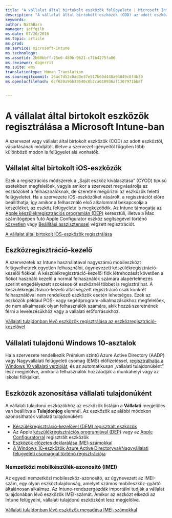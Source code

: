 ```yaml
---
title: "A vállalat által birtokolt eszközök felügyelete | Microsoft Intune"
description: "A vállalat által birtokolt eszközök (COD) az adott eszköztől, a vásárlásának módjától, illetve a szervezet igényeitől függően több különböző módon is felügyelet alá vonhatók."
keywords: 
author: NathBarn
manager: jeffgilb
ms.date: 07/20/2016
ms.topic: article
ms.prod: 
ms.service: microsoft-intune
ms.technology: 
ms.assetid: 2b60bbff-25e6-489b-9621-c71b4275fa06
ms.reviewer: dagerrit
ms.suite: ems
translationtype: Human Translation
ms.sourcegitcommit: 26ac7d52c0ad3e37e517b60d448a94849c0f4b30
ms.openlocfilehash: 6cf620a96b39540c8b7ca618936af1367971bb8f


---
```


# A vállalat által birtokolt eszközök regisztrálása a Microsoft Intune-ban
A szervezet vagy vállalat által birtokolt eszközök (COD) az adott eszköztől, vásárlásának módjától, illetve a szervezet igényeitől függően több különböző módon is felügyelet alá vonhatók.

## Vállalat által birtokolt iOS-eszközök
Ezek a regisztrációs módszerek a „Saját eszköz kiválasztása” (CYOD) típusú esetekben megfelelőek, vagyis amikor a szervezet megvásárolja az eszközöket a felhasználóknak, de szeretné megőrizni az eszközök feletti felügyeletet. Ha a szervezete iOS-eszközöket vásárolt, a regisztrációt előre beállíthatja, így amikor a felhasználó első alkalommal bekapcsolja a készüléket, az eszköz felügyelete is megkezdődik. Az Intune támogatja az [Apple készülékregisztrációs programján (DEP)](ios-device-enrollment-program-in-microsoft-intune.md) keresztüli, illetve a Mac számítógépen futó Apple Configurator eszköz segítségével történő [közvetlen](ios-direct-enrollment-in-microsoft-intune.md) vagy [Beállítási asszisztenssel](ios-setup-assistant-enrollment-in-microsoft-intune.md) végzett regisztrációt.

[A vállalat által birtokolt iOS-eszközök regisztrálása](enroll-corporate-owned-ios-devices-in-microsoft-intune.md)

## Eszközregisztráció-kezelő
A szervezetek az Intune használatával nagyszámú mobileszközt felügyelhetnek egyetlen felhasználói, úgynevezett készülékregisztráció-kezelői fiókkal. A készülékregisztráció-kezelői fiók létrehozását követően a fiókot használó kezelő a normál felhasználók számára alapértelmezés szerint engedélyezett szokásos öt eszköznél többet is regisztrálhat. A készülékregisztráció-kezelő által végzett regisztráció csak konkrét felhasználóval nem rendelkező eszközök esetén lehetséges. Ezek az eszközök például POS- vagy segédprogram-alkalmazásokhoz megfelelőek, de nem alkalmasak olyan felhasználók számára, akik hozzá szeretnének férni a levelezésükhöz vagy a vállalati erőforrásokhoz.

[Vállalati tulajdonban lévő eszközök regisztrálása az eszközregisztráció-kezelővel](enroll-corporate-owned-devices-with-the-device-enrollment-manager-in-microsoft-intune.md)

## Vállalati tulajdonú Windows 10-asztalok

Ha a szervezete rendelkezik Prémium szintű Azure Active Directory (AADP) vagy Nagyvállalati felügyeleti csomag (EMS) előfizetéssel, [regisztrálhatja a Windows 10 vállalati verzióját](https://docs.microsoft.com/active-directory/active-directory-azureadjoin-windows10-devices-overview), és az automatikusan „vállalati tulajdonúként” lesz megjelölve, amikor a felhasználók hozzáadják a munkahelyi vagy az iskolai fiókjaikat.

## Eszközök azonosítása vállalati tulajdonúként

A vállalati tulajdonú eszközökhöz az eszközök listáján a **Vállalati** megjelölés van beállítva a **Tulajdonjog** elemnél. Az eszközök az alábbi módokon azonosíthatók vállalati tulajdonúként:

 - [Készülékregisztráció-kezelővel (DEM) regisztrált eszközök](enroll-corporate-owned-devices-with-the-device-enrollment-manager-in-microsoft-intune.md)
 - Az Apple [készülékregisztrációs programjával (DEP)](ios-device-enrollment-program-in-microsoft-intune.md) vagy az [Apple Configuratorral](ios-setup-assistant-enrollment-in-microsoft-intune.md) regisztrált eszközök
 - [Eszközök előzetes deklarálása IMEI-számokkal](specify-corporate-owned-devices-with-international-mobile-equipment-identity-imei-numbers.md)
 - [A Windows 10-eszközök Azure Active Directoryval/Nagyvállalati felügyeleti csomaggal történő regisztrációja](https://docs.microsoft.com/active-directory/active-directory-azureadjoin-windows10-devices-overview)

### Nemzetközi mobilkészülék-azonosító (IMEI)

Az egyedi nemzetközi mobileszköz-azonosító, az úgynevezett az IMEI-szám, egy olyan eszköztulajdonság, amelyet számos mobileszköz-gyártó általánosan alkalmaz. Az Intune-rendszergazdák importálni tudják a vállalat tulajdonában lévő eszközök IMEI-számát. Amikor az eszközt elkezdi az Intune felügyelni, vállalati tulajdonú eszközként lesz megjelölve.

[Vállalati tulajdonban lévő eszközök megadása IMEI-számokkal](specify-corporate-owned-devices-with-international-mobile-equipment-identity-imei-numbers.md)



<!--HONumber=Jul16_HO3-->



